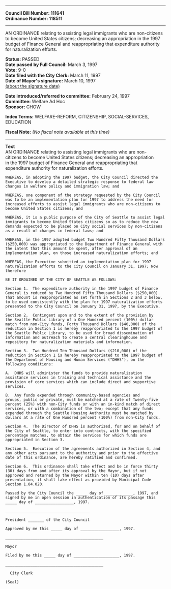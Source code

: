 * * * * *  
  
**Council Bill Number: [](#h0)[](#h2)111641**   
**Ordinance Number: 118511**  
  
* * * * *  
  
AN ORDINANCE relating to assisting legal immigrants who are non-citizens to become United States citizens; decreasing an appropriation in the 1997 budget of Finance General and reappropriating that expenditure authority for naturalization efforts.  
  
**Status:** PASSED   
**Date passed by Full Council:** March 3, 1997   
**Vote:** 9-0   
**Date filed with the City Clerk:** March 11, 1997   
**Date of Mayor's signature:** March 10, 1997   
[(about the signature date)](/~public/approvaldate.htm)   
  
  
**Date introduced/referred to committee:** February 24, 1997   
**Committee:** Welfare Ad Hoc   
**Sponsor:** CHOW   
  
**Index Terms:** WELFARE-REFORM, CITIZENSHIP, SOCIAL-SERVICES, EDUCATION  
  
**Fiscal Note:** *(No fiscal note available at this time)*  
  
* * * * *  
  
**Text**  
    AN ORDINANCE relating to assisting legal immigrants who are non-  
    citizens to become United States citizens; decreasing an appropriation  
    in the 1997 budget of Finance General and reappropriating that  
    expenditure authority for naturalization efforts.  
  
    WHEREAS, in adopting the 1997 budget, the City Council directed the  
    Executive to develop a detailed strategic response to federal law  
    changes in welfare policy and immigration law; and  
  
    WHEREAS, one component of the strategy requested by the City Council  
    was to be an implementation plan for 1997 to address the need for  
    increased efforts to assist legal immigrants who are non-citizens to  
    become United States citizens; and  
  
    WHEREAS, it is a public purpose of the City of Seattle to assist legal  
    immigrants to become United States citizens so as to reduce the new  
    demands expected to be placed on City social services by non-citizens  
    as a result of changes in federal laws; and  
  
    WHEREAS, in the 1997 adopted budget Two Hundred Fifty Thousand Dollars  
    ($250,000) was appropriated to the Department of Finance General with  
    the intent that this amount be spent, after approval of an  
    implementation plan, on those increased naturalization efforts; and  
  
    WHEREAS, the Executive submitted an implementation plan for 1997  
    naturalization efforts to the City Council on January 31, 1997; Now  
    therefore  
  
    BE IT ORDAINED BY THE CITY OF SEATTLE AS FOLLOWS:  
  
    Section 1.  The expenditure authority in the 1997 budget of Finance  
    General is reduced by Two Hundred Fifty Thousand Dollars ($250,000).  
    That amount is reappropriated as set forth in Sections 2 and 3 below,  
    to be used consistently with the plan for 1997 naturalization efforts  
    presented to the City Council on January 31, 1997, by the Executive.  
  
    Section 2.  Contingent upon and to the extent of the provision by  
    the Seattle Public Library of a One Hundred percent (100%) dollar  
    match from non-City funds, Forty Thousand Dollars ($40,000) of the  
    reduction in Section 1 is hereby reappropriated to the 1997 budget of  
    the Seattle Public Library, to be used for broad dissemination of  
    information and outreach to create a central clearinghouse and  
    repository for naturalization materials and information.  
  
    Section 3.  Two Hundred Ten Thousand Dollars ($210,000) of the  
    reduction in Section 1 is hereby reappropriated to the 1997 budget of  
    the Department of Housing and Human Services ("DHHS"), on the  
    following conditions:  
  
    A.  DHHS will administer the funds to provide naturalization  
    assistance services in training and technical assistance and the  
    provision of core services which can include direct and supportive  
    services.  
  
    B.  Any funds expended through community-based agencies and  
    groups, public or private, must be matched at a rate of Twenty-five  
    percent (25%) with non-City funds or with an in-kind match of direct  
    services, or with a combination of the two; except that any funds  
    expended through the Seattle Housing Authority must be matched by  
    dollars at a rate of One Hundred percent (100%) from non-City funds.  
  
    Section 4.  The Director of DHHS is authorized, for and on behalf of  
    the City of Seattle, to enter into contracts, with the specified  
    percentage matches, to obtain the services for which funds are  
    appropriated in Section 3.  
  
    Section 5.  Execution of the agreements authorized in Section 4, and  
    any other acts pursuant to the authority and prior to the effective  
    date of this ordinance, are hereby ratified and confirmed.  
  
    Section 6.  This ordinance shall take effect and be in force thirty  
    (30) days from and after its approval by the Mayor, but if not  
    approved and returned by the Mayor within ten (10) days after  
    presentation, it shall take effect as provided by Municipal Code  
    Section 1.04.020.  
  
    Passed by the City Council the _____ day of ____________, 1997, and  
    signed by me in open session in authentication of its passage this  
    _____ day of _________________, 1997.  
  
    _____________________________________  
  
    President _______ of the City Council  
  
    Approved by me this _____ day of _________________, 1997.  
  
    ___________________________________________  
  
    Mayor  
  
    Filed by me this _____ day of ____________________, 1997.  
  
    ___________________________________________  
  
      City Clerk  
  
    (Seal)  
